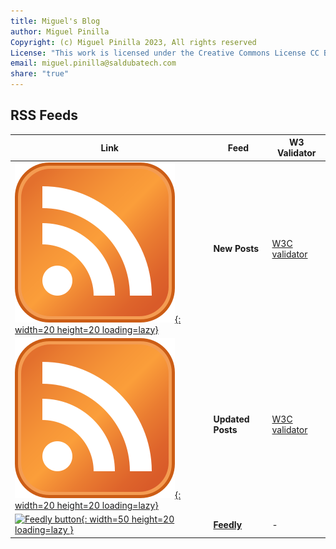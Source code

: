 ```yaml
---
title: Miguel's Blog
author: Miguel Pinilla
Copyright: (c) Miguel Pinilla 2023, All rights reserved
License: "This work is licensed under the Creative Commons License CC BY-NC-SA 4.0: https://creativecommons.org/licenses/by-nc-sa/4.0/"
email: miguel.pinilla@saldubatech.com
share: "true"
---
```


## RSS Feeds

| **Link** | **Feed** | W3 Validator |
|---|---|---|
| [![Created Feed](../assets/img/rss_icon.svg "RSS icon - Wikimedia"){: width=20 height=20 loading=lazy}](../feed_rss_created.xml) | **New Posts** | [W3C validator](https://validator.w3.org/feed/check.cgi?url=https%3A//jmpicnic.github.io/obsidian-docs/feed_rss_created.xml)  |
| [![Created Feed](../assets/img/rss_icon.svg "RSS icon - Wikimedia"){: width=20 height=20 loading=lazy}](../feed_rss_updated.xml) | **Updated Posts** | [W3C validator](https://validator.w3.org/feed/check.cgi?url=https%3A//jmpicinic.github.io/obsidian-docs/feed_rss_updated.xml) |
| [![Feedly button](https://s3.feedly.com/img/follows/feedly-follow-rectangle-flat-big_2x.png "Follow us on Feedly"){: width=50 height=20 loading=lazy }](https://feedly.com/i/subscription/feed%2Fhttps%3A%2F%2Fjmpicnic.github.io%2Fobsidian-docs%2Ffeed_rss_created.xml) | **[Feedly](https://feedly.com)** | - |

